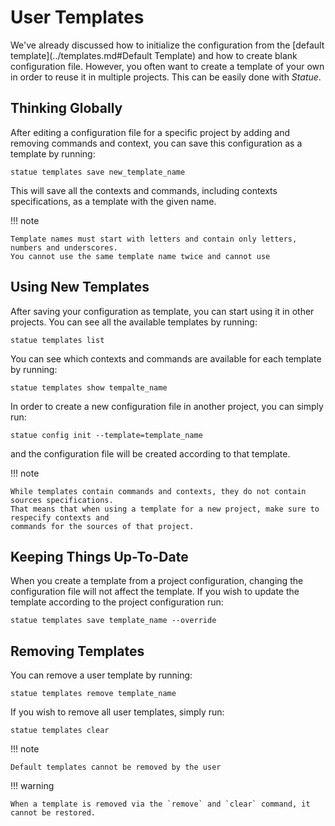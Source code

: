 # User Templates

We've already discussed how to initialize the configuration from the
[default template](../templates.md#Default Template) and how to create blank configuration file.
However, you often want to create a template of your own in order to reuse it in multiple projects.
This can be easily done with *Statue*.

## Thinking Globally

After editing a configuration file for a specific project by adding and removing commands and context,
you can save this configuration as a template by running:

    statue templates save new_template_name

This will save all the contexts and commands, including contexts specifications, as a template with
the given name.

!!! note

    Template names must start with letters and contain only letters, numbers and underscores.
    You cannot use the same template name twice and cannot use 

## Using New Templates

After saving your configuration as template, you can start using it in other projects.
You can see all the available templates by running:

    statue templates list

You can see which contexts and commands are available for each template by running:

    statue templates show tempalte_name

In order to create a new configuration file in another project, you can simply run:

    statue config init --template=template_name

and the configuration file will be created according to that template.

!!! note

    While templates contain commands and contexts, they do not contain sources specifications.
    That means that when using a template for a new project, make sure to respecify contexts and
    commands for the sources of that project.

## Keeping Things Up-To-Date

When you create a template from a project configuration, changing the configuration file
will not affect the template. If you wish to update the template according to the project configuration
run:

    statue templates save template_name --override

## Removing Templates

You can remove a user template by running:

    statue templates remove template_name

If you wish to remove all user templates, simply run:

    statue templates clear

!!! note

    Default templates cannot be removed by the user

!!! warning

    When a template is removed via the `remove` and `clear` command, it cannot be restored.

